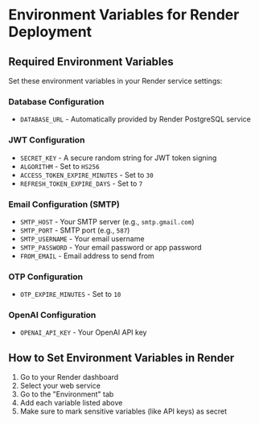 # Environment Variables for Render Deployment

## Required Environment Variables

Set these environment variables in your Render service settings:

### Database Configuration
- `DATABASE_URL` - Automatically provided by Render PostgreSQL service

### JWT Configuration
- `SECRET_KEY` - A secure random string for JWT token signing
- `ALGORITHM` - Set to `HS256`
- `ACCESS_TOKEN_EXPIRE_MINUTES` - Set to `30`
- `REFRESH_TOKEN_EXPIRE_DAYS` - Set to `7`

### Email Configuration (SMTP)
- `SMTP_HOST` - Your SMTP server (e.g., `smtp.gmail.com`)
- `SMTP_PORT` - SMTP port (e.g., `587`)
- `SMTP_USERNAME` - Your email username
- `SMTP_PASSWORD` - Your email password or app password
- `FROM_EMAIL` - Email address to send from

### OTP Configuration
- `OTP_EXPIRE_MINUTES` - Set to `10`

### OpenAI Configuration
- `OPENAI_API_KEY` - Your OpenAI API key

## How to Set Environment Variables in Render

1. Go to your Render dashboard
2. Select your web service
3. Go to the "Environment" tab
4. Add each variable listed above
5. Make sure to mark sensitive variables (like API keys) as secret 